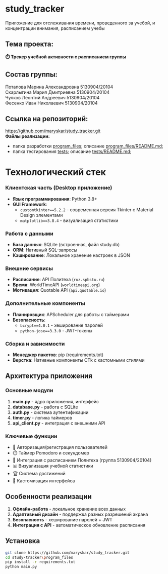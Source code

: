 # study_tracker
Приложение для отслеживания времени, проведенного за учебой, и концентрации внимания, расписанием учебы  

## Тема проекта: 
**⏱️ Трекер учебной активности с расписанием группы**    

## Состав группы:  
Потапова Марина Александровна 5130904/20104  
Скарлыгина Мария Дмитриевна 5130904/20104  
Чулков Леонтий Андреевич 5130904/20104  
Фесенко Иван Николаевич 5130904/20104  

## Ссылка на репозиторий:  
https://github.com/maryskar/study_tracker.git  
**Файлы реализации:**  
- папка разработки [program_files](program_files/); описание [program_files/README.md](program_files/README.md);  
- папка тестирования [tests](tests/); описание [tests/README.md](tests/README.md);  

# Технологический стек

### Клиентская часть (Desktop приложение)
- **Язык программирования**: Python 3.8+
- **GUI Framework**: 
  - `customtkinter==5.2.2` - современная версия Tkinter с Material Design элементами
  - `matplotlib==3.8.4` - визуализация статистики

### Работа с данными
- **База данных**: SQLite (встроенная, файл study.db)
- **ORM**: Нативный SQL-запросы
- **Кэширование**: Локальное хранение настроек в JSON

### Внешние сервисы
- **Расписание**: API Политеха (`ruz.spbstu.ru`)
- **Время**: WorldTimeAPI (`worldtimeapi.org`)
- **Мотивация**: Quotable API (`api.quotable.io`)

### Дополнительные компоненты
- **Планировщик**: APScheduler для работы с таймерами
- **Безопасность**: 
  - `bcrypt==4.0.1` - хеширование паролей
  - `python-jose==3.3.0` - JWT-токены

### Сборка и зависимости
- **Менеджер пакетов**: pip (requirements.txt)
- **Верстка**: Нативные компоненты CTk с кастомными стилями

## Архитектура приложения

### Основные модули
1. **main.py** - ядро приложения, интерфейс
2. **database.py** - работа с SQLite
3. **auth.py** - система аутентификации
4. **timer.py** - логика таймеров
5. **api_client.py** - интеграция с внешними API

### Ключевые функции
- 🔐 Авторизация/регистрация пользователей
- ⏱️ Таймер Pomodoro и секундомер
- 📅 Интеграция с расписанием Политеха (группа 5130904/20104)
- 📊 Визуализация учебной статистики
- 🏆 Система достижений
- 🎨 Кастомизация интерфейса

## Особенности реализации
1. **Офлайн-работа** - локальное хранение всех данных
2. **Адаптивный дизайн** - поддержка разных разрешений экрана
3. **Безопасность** - хеширование паролей + JWT
4. **Интеграция с API** - автоматическое обновление расписания

## Установка
```bash
git clone https://github.com/maryskar/study_tracker.git
cd study-tracker\program_files
pip install -r requirements.txt
python main.py
```
